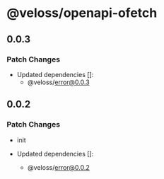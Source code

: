 # @veloss/openapi-ofetch

## 0.0.3

### Patch Changes

- Updated dependencies []:
  - @veloss/error@0.0.3

## 0.0.2

### Patch Changes

- init

- Updated dependencies []:
  - @veloss/error@0.0.2
